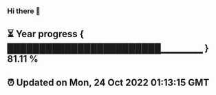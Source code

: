 ### Hi there 👋
⏳ Year progress { ████████████████████████▁▁▁▁▁▁ } 81.11 %
---
⏰ Updated on Mon, 24 Oct 2022 01:13:15 GMT
---
